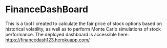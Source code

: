 # FinanceDashBoard

This is a tool I created to calculate the fair price of stock options based on historical volatility, as well as to perform Monte Carlo simulations of stock performance. The deployed dashboard is accessible here: https://financedash123.herokuapp.com/
